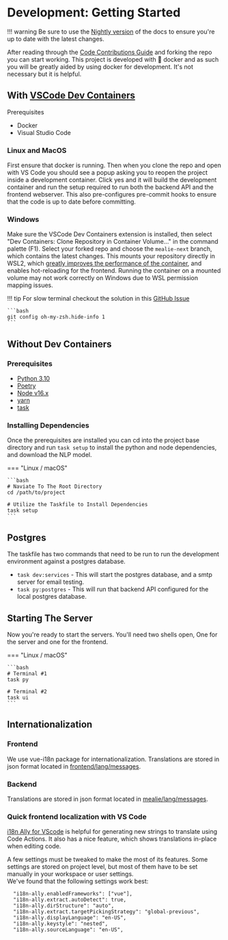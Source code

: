 # Development: Getting Started

!!! warning
    Be sure to use the [Nightly version](https://nightly.mealie.io/) of the docs to ensure you're up to date with
    the latest changes.

After reading through the [Code Contributions Guide](../developers-guide/code-contributions.md) and forking the repo you can start working. This project is developed with :whale: docker and as such you will be greatly aided by using docker for development. It's not necessary but it is helpful.

## With [VSCode Dev Containers](https://code.visualstudio.com/docs/remote/containers)

Prerequisites

- Docker
- Visual Studio Code

### Linux and MacOS

First ensure that docker is running. Then when you clone the repo and open with VS Code you should see a popup asking you to reopen the project inside a development container. Click yes and it will build the development container and run the setup required to run both the backend API and the frontend webserver. This also pre-configures pre-commit hooks to ensure that the code is up to date before committing.

### Windows

Make sure the VSCode Dev Containers extension is installed, then select "Dev Containers: Clone Repository in Container Volume..." in the command palette (F1). Select your forked repo and choose the `mealie-next` branch, which contains the latest changes. This mounts your repository directly in WSL2, which [greatly improves the performance of the container](https://code.visualstudio.com/docs/devcontainers/containers#_quick-start-open-a-git-repository-or-github-pr-in-an-isolated-container-volume), and enables hot-reloading for the frontend. Running the container on a mounted volume may not work correctly on Windows due to WSL permission mapping issues.

!!! tip
    For slow terminal checkout the solution in this [GitHub Issue](https://github.com/microsoft/vscode/issues/133215)

    ```bash
    git config oh-my-zsh.hide-info 1
    ```

## Without Dev Containers

### Prerequisites

- [Python 3.10](https://www.python.org/downloads/)
- [Poetry](https://python-poetry.org/docs/#installation)
- [Node v16.x](https://nodejs.org/en/)
- [yarn](https://classic.yarnpkg.com/lang/en/docs/install/#mac-stable)
- [task](https://taskfile.dev/#/installation)

### Installing Dependencies

Once the prerequisites are installed you can cd into the project base directory and run `task setup` to install the python and node dependencies, and download the NLP model.

=== "Linux / macOS"

    ```bash
    # Naviate To The Root Directory
    cd /path/to/project

    # Utilize the Taskfile to Install Dependencies
    task setup
    ```

## Postgres

The taskfile has two commands that need to be run to run the development environment against a postgres database.

- `task dev:services` - This will start the postgres database, and a smtp server for email testing.
- `task py:postgres` - This will run that backend API configured for the local postgres database.

## Starting The Server

Now you're ready to start the servers. You'll need two shells open, One for the server and one for the frontend.

=== "Linux / macOS"

    ```bash
    # Terminal #1
    task py

    # Terminal #2
    task ui
    ```

## Internationalization

### Frontend

We use vue-i18n package for internationalization. Translations are stored in json format located in [frontend/lang/messages](https://github.com/mealie-recipes/mealie/tree/mealie-next/frontend/lang/messages).

### Backend

Translations are stored in json format located in [mealie/lang/messages](https://github.com/mealie-recipes/mealie/tree/mealie-next/mealie/lang/messages).

### Quick frontend localization with VS Code

[i18n Ally for VScode](https://marketplace.visualstudio.com/items?itemName=lokalise.i18n-ally) is helpful for generating new strings to translate using Code Actions. It also has a nice feature, which shows translations in-place when editing code.

A few settings must be tweaked to make the most of its features. Some settings are stored on project level, but most of them have to be set manually in your workspace or user settings.\
We've found that the following settings work best:

```
  "i18n-ally.enabledFrameworks": ["vue"],
  "i18n-ally.extract.autoDetect": true,
  "i18n-ally.dirStructure": "auto",
  "i18n-ally.extract.targetPickingStrategy": "global-previous",
  "i18n-ally.displayLanguage": "en-US",
  "i18n-ally.keystyle": "nested",
  "i18n-ally.sourceLanguage": "en-US",
```
